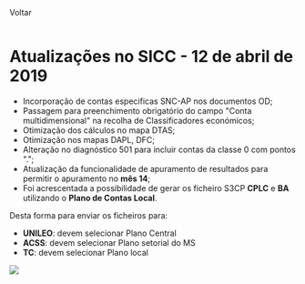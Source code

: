 <div style="width:100%; height:30px"><span onclick="loadMdDoc('atualizacoes', ['btnMenu'],'', null)" class="voltar">Voltar</span></div>

# Atualizações no SICC - 12 de abril de 2019

- Incorporação de contas especificas SNC-AP nos documentos OD;
- Passagem para preenchimento obrigatório do campo "Conta multidimensional" na recolha de Classificadores económicos;
- Otimização dos cálculos no mapa DTAS;
- Otimização nos mapas DAPL, DFC;
- Alteração no diagnóstico 501 para incluir contas da classe 0 com pontos ".";
- Atualização da funcionalidade de apuramento de resultados para permitir o apuramento no **mês 14**;
- Foi acrescentada a possibilidade de gerar os ficheiro S3CP **CPLC** e **BA** utilizando o **Plano de Contas Local**.

Desta forma para enviar os ficheiros para:

- **UNILEO**: devem selecionar Plano Central
- **ACSS**: devem selecionar Plano setorial do MS
- **TC**: devem selecionar Plano local

![](https://spmssicc.github.io/pages/markdown/atual_sist_12_abr_9.assets/atual_sist_12_abr_9-655b1cbb.png)
